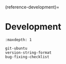 (reference-development)=
# Development

```{toctree}
:maxdepth: 1

git-ubuntu
version-string-format
bug-fixing-checklist
```
